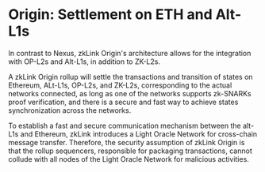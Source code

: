 # Origin: Settlement on ETH and Alt-L1s

In contrast to Nexus, zkLink Origin's architecture allows for the integration with OP-L2s and Alt-L1s, in addition to ZK-L2s.

A zkLink Origin rollup will settle the transactions and transition of states on Ethereum, ALt-L1s, OP-L2s, and ZK-L2s, corresponding to the actual networks connected, as long as one of the networks supports zk-SNARKs proof verification, and there is a secure and fast way to achieve states synchronization across the networks.

To establish a fast and secure communication mechanism between the alt-L1s and Ethereum, zkLink introduces a Light Oracle Network for cross-chain message transfer. Therefore, the security assumption of zkLink Origin is that the rollup sequencers, responsible for packaging transactions, cannot collude with all nodes of the Light Oracle Network for malicious activities.
